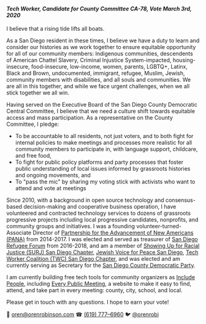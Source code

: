 #### *Tech Worker, Candidate for County Committee CA-78, Vote March 3rd, 2020*

I believe that a rising tide lifts all boats.

As a San Diego resident in these times, I believe we have a duty to learn and consider our histories as we work together to ensure equitable opportunity for all of our community members: Indigenous communities, descendents of American Chattel Slavery, Criminal Injustice System-impacted, housing-insecure, food-insecure, low-income, women, parents, LGBTQ+, Latinx, Black and Brown, undocumented, immigrant, refugee, Muslim, Jewish, community members with disabilities, and all souls and communities. We are all in this together, and while we face urgent challenges, when we all stick together we all win.

Having served on the Executive Board of the San Diego County Democratic Central Committee, I believe that we need a culture shift towards equitable access and mass participation. As a representative on the County Committee, I pledge:

- To be accountable to all residents, not just voters, and to both fight for internal policies to make meetings and processes more realistic for all community members to participate in, with language support, childcare, and free food,
- To fight for public policy platforms and party processes that foster public understanding of local issues informed by grassroots histories and ongoing movements, and
- To "pass the mic" by sharing my voting stick with activists who want to attend and vote at meetings

Since 2010, with a background in open source technology and consensus-based decision-making and cooperative business operation, I have volunteered and contracted technology services to dozens of grassroots progressive projects including local progressive candidates, nonprofits, and community groups and initiatives. I was a founding volunteer-turned-Associate Director of [Partnership for the Advancement of New Americans (PANA)](https://www.panasd.org) from 2014-2017. I was elected and served as treasurer of [San Diego Refugee Forum](http://www.sdrefugeeforum.org/) from 2016-2018, and am a member of [Showing Up for Racial Justice (SURJ) San Diego Chapter](https://surjsandiego.org/), [Jewish Voice for Peace San Diego](https://www.jvpsandiego.org/), [Tech Worker Coalition (TWC) San Diego Chapter](https://www.meetup.com/TWCSanDiego), and was elected and am currently serving as Secretary for the [San Diego County Democratic Party](https://sdcdp.ngpvanhost.com/executive-board).

I am currently building free tech tools for community organizers as [Include People](https://www.patreon.com/includepeople), including [Every Public Meeting](https://www.everypublicmeeting.com), a website to make it easy to find, attend, and take part in every meeting: county, city, school, and local.

Please get in touch with any questions. I hope to earn your vote!

📧 [oren@orenrobinson.com](mailto:oren@orenrobinson.com) ☎ [(619) 777–6960](tel:16197776960) 🐦 [@orenrobi](https://twitter.com/orenrobi/)
